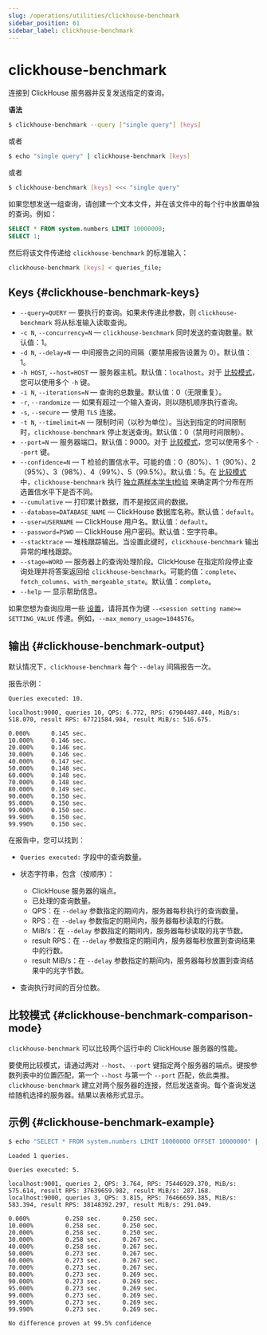 ```yaml
---
slug: /operations/utilities/clickhouse-benchmark
sidebar_position: 61
sidebar_label: clickhouse-benchmark
---
```



# clickhouse-benchmark 

连接到 ClickHouse 服务器并反复发送指定的查询。

**语法**

``` bash
$ clickhouse-benchmark --query ["single query"] [keys]
```

或者

``` bash
$ echo "single query" | clickhouse-benchmark [keys]
```

或者

``` bash
$ clickhouse-benchmark [keys] <<< "single query"
```

如果您想发送一组查询，请创建一个文本文件，并在该文件中的每个行中放置单独的查询。例如：

``` sql
SELECT * FROM system.numbers LIMIT 10000000;
SELECT 1;
```

然后将该文件传递给 `clickhouse-benchmark` 的标准输入：

``` bash
clickhouse-benchmark [keys] < queries_file;
```

## Keys {#clickhouse-benchmark-keys}

- `--query=QUERY` — 要执行的查询。如果未传递此参数，则 `clickhouse-benchmark` 将从标准输入读取查询。
- `-c N`, `--concurrency=N` — `clickhouse-benchmark` 同时发送的查询数量。默认值：1。
- `-d N`, `--delay=N` — 中间报告之间的间隔（要禁用报告设置为 0）。默认值：1。
- `-h HOST`, `--host=HOST` — 服务器主机。默认值：`localhost`。对于 [比较模式](#clickhouse-benchmark-comparison-mode)，您可以使用多个 `-h` 键。
- `-i N`, `--iterations=N` — 查询的总数量。默认值：0（无限重复）。
- `-r`, `--randomize` — 如果有超过一个输入查询，则以随机顺序执行查询。
- `-s`, `--secure` — 使用 `TLS` 连接。
- `-t N`, `--timelimit=N` — 限制时间（以秒为单位）。当达到指定的时间限制时，`clickhouse-benchmark` 停止发送查询。默认值：0（禁用时间限制）。
- `--port=N` — 服务器端口。默认值：9000。对于 [比较模式](#clickhouse-benchmark-comparison-mode)，您可以使用多个 `--port` 键。
- `--confidence=N` — T 检验的置信水平。可能的值：0（80%）、1（90%）、2（95%）、3（98%）、4（99%）、5（99.5%）。默认值：5。在 [比较模式](#clickhouse-benchmark-comparison-mode) 中，`clickhouse-benchmark` 执行 [独立两样本学生t检验](https://en.wikipedia.org/wiki/Student%27s_t-test#Independent_two-sample_t-test) 来确定两个分布在所选置信水平下是否不同。
- `--cumulative` — 打印累计数据，而不是按区间的数据。
- `--database=DATABASE_NAME` — ClickHouse 数据库名称。默认值：`default`。
- `--user=USERNAME` — ClickHouse 用户名。默认值：`default`。
- `--password=PSWD` — ClickHouse 用户密码。默认值：空字符串。
- `--stacktrace` — 堆栈跟踪输出。当设置此键时，`clickhouse-benchmark` 输出异常的堆栈跟踪。
- `--stage=WORD` — 服务器上的查询处理阶段。ClickHouse 在指定阶段停止查询处理并将答案返回给 `clickhouse-benchmark`。可能的值：`complete`、`fetch_columns`、`with_mergeable_state`。默认值：`complete`。
- `--help` — 显示帮助信息。

如果您想为查询应用一些 [设置](/operations/settings/overview)，请将其作为键 `--<session setting name>= SETTING_VALUE` 传递。例如，`--max_memory_usage=1048576`。

## 输出 {#clickhouse-benchmark-output}

默认情况下，`clickhouse-benchmark` 每个 `--delay` 间隔报告一次。

报告示例：

``` text
Queries executed: 10.

localhost:9000, queries 10, QPS: 6.772, RPS: 67904487.440, MiB/s: 518.070, result RPS: 67721584.984, result MiB/s: 516.675.

0.000%      0.145 sec.
10.000%     0.146 sec.
20.000%     0.146 sec.
30.000%     0.146 sec.
40.000%     0.147 sec.
50.000%     0.148 sec.
60.000%     0.148 sec.
70.000%     0.148 sec.
80.000%     0.149 sec.
90.000%     0.150 sec.
95.000%     0.150 sec.
99.000%     0.150 sec.
99.900%     0.150 sec.
99.990%     0.150 sec.
```

在报告中，您可以找到：

- `Queries executed:` 字段中的查询数量。

- 状态字符串，包含（按顺序）：

    - ClickHouse 服务器的端点。
    - 已处理的查询数量。
    - QPS：在 `--delay` 参数指定的期间内，服务器每秒执行的查询数量。
    - RPS：在 `--delay` 参数指定的期间内，服务器每秒读取的行数。
    - MiB/s：在 `--delay` 参数指定的期间内，服务器每秒读取的兆字节数。
    - result RPS：在 `--delay` 参数指定的期间内，服务器每秒放置到查询结果中的行数。
    - result MiB/s：在 `--delay` 参数指定的期间内，服务器每秒放置到查询结果中的兆字节数。

- 查询执行时间的百分位数。

## 比较模式 {#clickhouse-benchmark-comparison-mode}

`clickhouse-benchmark` 可以比较两个运行中的 ClickHouse 服务器的性能。

要使用比较模式，请通过两对 `--host`、`--port` 键指定两个服务器的端点。键按参数列表中的位置匹配，第一个 `--host` 与第一个 `--port` 匹配，依此类推。`clickhouse-benchmark` 建立对两个服务器的连接，然后发送查询。每个查询发送给随机选择的服务器。结果以表格形式显示。

## 示例 {#clickhouse-benchmark-example}

``` bash
$ echo "SELECT * FROM system.numbers LIMIT 10000000 OFFSET 10000000" | clickhouse-benchmark --host=localhost --port=9001 --host=localhost --port=9000 -i 10
```

``` text
Loaded 1 queries.

Queries executed: 5.

localhost:9001, queries 2, QPS: 3.764, RPS: 75446929.370, MiB/s: 575.614, result RPS: 37639659.982, result MiB/s: 287.168.
localhost:9000, queries 3, QPS: 3.815, RPS: 76466659.385, MiB/s: 583.394, result RPS: 38148392.297, result MiB/s: 291.049.

0.000%          0.258 sec.      0.250 sec.
10.000%         0.258 sec.      0.250 sec.
20.000%         0.258 sec.      0.250 sec.
30.000%         0.258 sec.      0.267 sec.
40.000%         0.258 sec.      0.267 sec.
50.000%         0.273 sec.      0.267 sec.
60.000%         0.273 sec.      0.267 sec.
70.000%         0.273 sec.      0.267 sec.
80.000%         0.273 sec.      0.269 sec.
90.000%         0.273 sec.      0.269 sec.
95.000%         0.273 sec.      0.269 sec.
99.000%         0.273 sec.      0.269 sec.
99.900%         0.273 sec.      0.269 sec.
99.990%         0.273 sec.      0.269 sec.

No difference proven at 99.5% confidence
```
